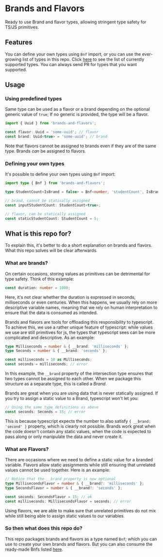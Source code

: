 # Brands and Flavors

Ready to use Brand and flavor types, allowing stringent type safety for TS/JS
primitives.

## Features

You can define your own types using `Bnf` import, or you can use the
ever-growing list of types in this repo. Click [here](List.md) to see the list
of currently supported types. You can always send PR for types that you want
supported.

## Usage

### Using predefined types

Same type can be used as a flavor or a brand depending on the optional generic
value of `true`; If no generic is provided, the type will be a flavor.

```ts
import { Uuid } from 'brands-and-flavors';

const flavor: Uuid = 'some-uuid'; // flavor
const brand: Uuid<true> = 'some-uuid'; // brand
```

Note that flavors cannot be assigned to brands even if they are of the same
type. Brands _can_ be assigned to flavors.

### Defining your own types

It's possible to define your own types using `Bnf` import:

```ts
import type { Bnf } from 'brands-and-flavors';

type StudentCount<IsBrand = false> = Bnf<number, 'studentCount', IsBrand>;

// brand, cannot be statically assigned
const inputStudentCount: StudentCount<true>;

// flavor, can be statically assigned
const staticStudentCount: StudentCount = 5;
```

## What is this repo for?

To explain this, it's better to do a short explanation on brands and flavors.
What this repo solves will be clear afterwards.

### What are brands?

On certain occasions, storing values as primitives can be detrimental for type
safety. Think of this example:

```ts
const duration: number = 1000;
```

Here, it's not clear whether the duration is expressed in seconds, milliseconds
or even centuries. When this happens, we usually rely on more descriptive
variable names, meaning that we rely on human interpretation to ensure that the
data is consumed as intended.

Brands and flavors are tools for offloading this responsibility to typescript.
To achieve this, we use a rather unique feature of typescript: while values we
use are still primitives for js, the types that typescript sees can be more
complicated and descriptive. As an example:

```ts
type Milliseconds = number & { __brand: 'milliseconds' };
type Seconds = number & { __brand: 'seconds' };

const milliseconds = 10 as Milliseconds;
const seconds = milliseconds; // error
```

In this example, the `__brand` property of the intersection type ensures that
two types cannot be assigned to each other. When we package this structure as a
separate type, this is called a _Brand_.

Brands are great when you are using data that is never statically assigned. If
you try to assign a static value to a Brand, typescript won't let you:

```ts
// Using the same type definitions as above
const seconds: Seconds = 15; // error
```

This is because typescript expects the number to also satisfy
`{ __brand: 'second' }` property, which is clearly not possible. Brands work
great when the code doesn't contain any static values, when the code is expected
to pass along or only manipulate the data and never create it.

### What are Flavors?

There are occasions where we need to define a static value for a branded
variable. Flavors allow static assignments while still ensuring that unrelated
values cannot be used together. Here is an example:

```ts
// Notice that the __brand property is now optional
type MillisecondsFlavor = number & { __brand?: 'milliseconds' };
type SecondsFlavor = number & { __brand?: 'seconds' };

const seconds: SecondsFlavor = 15; // ok
const milliseconds: MillisecondsFlavor = seconds; // error
```

Using flavors, we are able to make sure that unrelated primitives do not mix
while still being able to assign static values to our variables.

### So then what does this repo do?

This repo packages brands and flavors as a type named `Bnf`; which you can use
to create your own brands and flavors. But you can also consume the ready-made
Bnfs listed [here](List.md).
